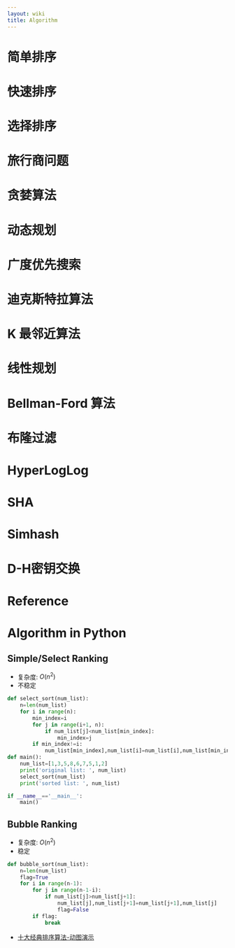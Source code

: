 ```yaml
---
layout: wiki
title: Algorithm
---
```



# 简单排序

# 快速排序

# 选择排序

# 旅行商问题

# 贪婪算法

# 动态规划

# 广度优先搜索

# 迪克斯特拉算法

# K 最邻近算法

# 线性规划

# Bellman-Ford 算法

# 布隆过滤 

# HyperLogLog

# SHA

# Simhash

# D-H密钥交换


# Reference

# Algorithm in Python

## Simple/Select Ranking

- 复杂度: $O(n^2)$
- 不稳定

```python
def select_sort(num_list):
    n=len(num_list)
    for i in range(n):
        min_index=i
        for j in range(i+1, n):
            if num_list[j]<num_list[min_index]:
                min_index=j
        if min_index!=i:
            num_list[min_index],num_list[i]=num_list[i],num_list[min_index]
def main():
    num_list=[1,3,5,8,6,7,5,1,2]
    print('original list: ', num_list)
    select_sort(num_list)
    print('sorted list: ', num_list)

if __name__=='__main__':
    main()
```

## Bubble Ranking
- 复杂度: $O(n^2)$
- 稳定

```python
def bubble_sort(num_list):
    n=len(num_list)
    flag=True
    for i in range(n-1):
        for j in range(n-1-i):
            if num_list[j]>num_list[j+1]:
                num_list[j],num_list[j+1]=num_list[j+1],num_list[j]
                flag=False
        if flag:
            break
```

- [十大经典排序算法-动图演示](https://www.cnblogs.com/onepixel/p/7674659.html)
